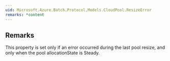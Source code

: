 ```yaml
---  
uid: Microsoft.Azure.Batch.Protocol.Models.CloudPool.ResizeError  
remarks: *content  
---  
```

  
## Remarks  
 This property is set only if an error occurred during the last             pool resize, and only when the pool allocationState is Steady.